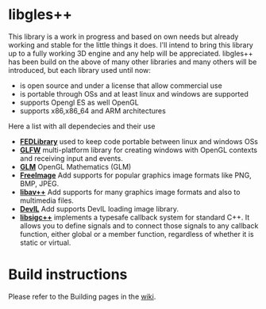 libgles++
=========

This library is a work in progress and based on own needs but already working and stable for the little things it does.
I'll intend to bring this library up to a fully working 3D engine and any help will be appreciated.
libgles++ has been build on the above of many other libraries and many others will be introduced, but each library used until now:
 - is open source and under a license that allow commercial use
 - is portable through OSs and at least linux and windows are supported
 - supports Opengl ES as well OpenGL
 - supports x86,x86_64 and ARM architectures 

Here a list with all dependecies and their use

 - [**FEDLibrary**](http://fedlibrary.sourceforge.net/) used to keep code portable between linux and windows OSs
 - [**GLFW**](http://www.glfw.org/)       multi-platform library for creating windows with OpenGL contexts and receiving input and events. 
 - [**GLM**](http://glm.g-truc.net/)        OpenGL Mathematics (GLM)
 - [**FreeImage**](http://freeimage.sourceforge.net/)  Add supports for popular graphics image formats like PNG, BMP, JPEG. 
 - [**libav++**](https://github.com/fe-dagostino/libavcpp)    Add supports for many graphics image formats and also to multimedia files.
 - [**DevIL**](http://openil.sourceforge.net/about.php)      Add supports DevIL loading image library. 
 - [**libsigc++**](http://libsigc.sourceforge.net/)  implements a typesafe callback system for standard C++. It allows you to define signals 
                  and to connect those signals to any callback function, either global or a member function, 
                  regardless of whether it is static or virtual. 

# Build instructions

Please refer to the Building pages in the [wiki](https://github.com/fe-dagostino/libglespp/wiki).

